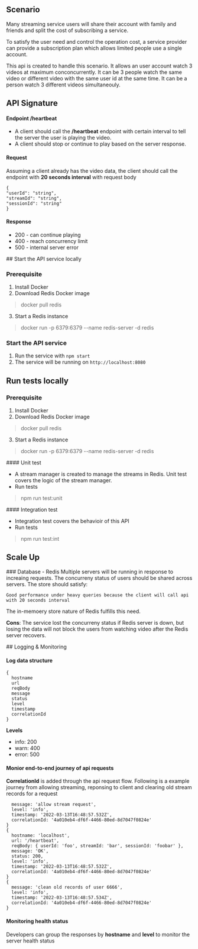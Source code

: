 ## Scenario

Many streaming service users will share their account with family and friends 
and split the cost of subscribing a service. 

To satisfy the user need and control the operation cost, a service provider can provide a subscription plan 
which allows limited people use a single account.

This api is created to handle this scenario. It allows an user account watch 3 videos at maximum conconcurrently. 
It can be 3 people watch the same video or different video with the same user id at the same time.
It can be a person watch 3 different videos simultaneouly.


## API Signature
#### Endpoint /heartbeat
- A client should call the **/heartbeat** endpoint with certain interval to tell the server the user is playing the video. 
- A client should stop or continue to play based on the server response.

#### Request
Assuming a client already has the video data, the client should call the endpoint with **20 seconds interval** with request body
```
{
"userId": "string",
"streamId": "string",
"sessionId": "string"
}
```

#### Response
- 200 - can continue playing
- 400 - reach concurrency limit
- 500 - internal server error

## Start the API service locally
### Prerequisite
1. Install Docker
2. Download Redis Docker image
> docker pull redis
3. Start a Redis instance
> docker run -p 6379:6379 --name redis-server -d redis  


### Start the API service
1. Run the service with ```npm start```
2. The service will be running on ```http://localhost:8080```

## Run tests locally
### Prerequisite
1. Install Docker
2. Download Redis Docker image
> docker pull redis
3. Start a Redis instance
> docker run -p 6379:6379 --name redis-server -d redis  

#### Unit test
- A stream manager is created to manage the streams in Redis. Unit test covers the logic of the stream manager.
- Run tests
> npm run test:unit

#### Integration test
- Integration test covers the behavioir of this API
- Run tests
> npm run test:int

## Scale Up
### Database - Redis
Multiple servers will be running in response to increaing requests. 
The concurreny status of users should be shared across servers. 
The store should satisfy: 

```Good performance under heavy queries because the client will call api with 20 seconds interval```

The in-memoery store nature of Redis fulfills this need.

**Cons**: The service lost the concurreny status if Redis server is down, 
but losing the data will not block the users from watching video after the Redis server recovers.

## Logging & Monitoring
#### Log data structure

```
{
  hostname
  url
  reqBody
  message
  status
  level
  timestamp
  correlationId
}
```
**Levels**
- info: 200
- warn: 400
- error: 500

#### Monior end-to-end journey of api requests
**CorrelationId** is added through the api request flow. 
Following is a example journey from allowing streaming, reponsing to client and clearing old stream records for a request

```{
  message: 'allow stream request',
  level: 'info',
  timestamp: '2022-03-13T16:48:57.532Z',
  correlationId: '4a010eb4-df6f-4466-80ed-8d7047f0824e'
}
{
  hostname: 'localhost',
  url: '/heartbeat',
  reqBody: { userId: 'foo', streamId: 'bar', sessionId: 'foobar' },
  message: 'OK',
  status: 200,
  level: 'info',
  timestamp: '2022-03-13T16:48:57.532Z',
  correlationId: '4a010eb4-df6f-4466-80ed-8d7047f0824e'
}
{
  message: 'clean old records of user 6666',
  level: 'info',
  timestamp: '2022-03-13T16:48:57.534Z',
  correlationId: '4a010eb4-df6f-4466-80ed-8d7047f0824e'
}
```

#### Monitoring health status
Developers can group the responses by **hostname** and **level** to monitor the server health status


